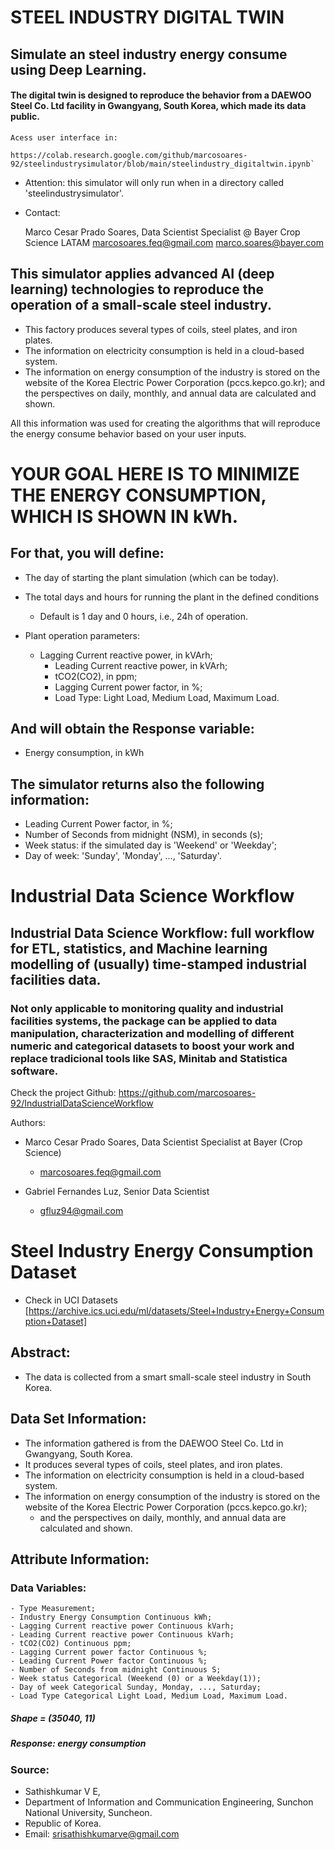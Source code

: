 # STEEL INDUSTRY DIGITAL TWIN
## Simulate an steel industry energy consume using Deep Learning.

#### The digital twin is designed to reproduce the behavior from a DAEWOO Steel Co. Ltd facility in Gwangyang, South Korea, which made its data public.


`Acess user interface in:`

	https://colab.research.google.com/github/marcosoares-92/steelindustrysimulator/blob/main/steelindustry_digitaltwin.ipynb`


- Attention: this simulator will only run when in a directory called 'steelindustrysimulator'.

- Contact:

	Marco Cesar Prado Soares, Data Scientist Specialist @ Bayer Crop Science LATAM
	marcosoares.feq@gmail.com
	marco.soares@bayer.com

## This simulator applies advanced AI (deep learning) technologies to reproduce the operation of a small-scale steel industry.

- This factory produces several types of coils, steel plates, and iron plates. 
- The information on electricity consumption is held in a cloud-based system. 
- The information on energy consumption of the industry is stored on the website of the Korea Electric Power Corporation (pccs.kepco.go.kr); and the perspectives on daily, monthly, and annual data are calculated and shown.

All this information was used for creating the algorithms that will reproduce the energy consume behavior based on your user inputs.

# YOUR GOAL HERE IS TO MINIMIZE THE ENERGY CONSUMPTION, WHICH IS SHOWN IN kWh.

## For that, you will define:
- The day of starting the plant simulation (which can be today).
- The total days and hours for running the plant in the defined conditions
	- Default is 1 day and 0 hours, i.e., 24h of operation.
        
- Plant operation parameters:
	- Lagging Current reactive power, in kVArh; 
        - Leading Current reactive power, in kVArh; 
        - tCO2(CO2), in ppm; 
        - Lagging Current power factor, in %;
        - Load Type: Light Load, Medium Load, Maximum Load.

## And will obtain the Response variable:
- Energy consumption, in kWh

## The simulator returns also the following information:
- Leading Current Power factor, in %; 
- Number of Seconds from midnight (NSM), in seconds (s); 
- Week status: if the simulated day is 'Weekend' or 'Weekday'; 
- Day of week: 'Sunday', 'Monday', ..., 'Saturday'. 


# Industrial Data Science Workflow
## Industrial Data Science Workflow: full workflow for ETL, statistics, and Machine learning modelling of (usually) time-stamped industrial facilities data.
### Not only applicable to monitoring quality and industrial facilities systems, the package can be applied to data manipulation, characterization and modelling of different numeric and categorical datasets to boost your work and replace tradicional tools like SAS, Minitab and Statistica software.

Check the project Github: https://github.com/marcosoares-92/IndustrialDataScienceWorkflow

Authors:
- Marco Cesar Prado Soares, Data Scientist Specialist at Bayer (Crop Science)
  - marcosoares.feq@gmail.com

- Gabriel Fernandes Luz, Senior Data Scientist
  - gfluz94@gmail.com


# Steel Industry Energy Consumption Dataset
- Check in UCI Datasets [https://archive.ics.uci.edu/ml/datasets/Steel+Industry+Energy+Consumption+Dataset]

## Abstract: 
- The data is collected from a smart small-scale steel industry in South Korea. 

## Data Set Information:
- The information gathered is from the DAEWOO Steel Co. Ltd in Gwangyang, South Korea. 
- It produces several types of coils, steel plates, and iron plates. 
- The information on electricity consumption is held in a cloud-based system. 
- The information on energy consumption of the industry is stored on the website of the Korea Electric Power Corporation (pccs.kepco.go.kr); 
	- and the perspectives on daily, monthly, and annual data are calculated and shown.

## Attribute Information: 
### Data Variables:
 
	- Type Measurement; 
	- Industry Energy Consumption Continuous kWh; 
	- Lagging Current reactive power Continuous kVarh; 
	- Leading Current reactive power Continuous kVarh; 
	- tCO2(CO2) Continuous ppm; 
	- Lagging Current power factor Continuous %; 
	- Leading Current Power factor Continuous %; 
	- Number of Seconds from midnight Continuous S; 
	- Week status Categorical (Weekend (0) or a Weekday(1)); 
	- Day of week Categorical Sunday, Monday, ..., Saturday; 
	- Load Type Categorical Light Load, Medium Load, Maximum Load.

##### Shape = (35040, 11)
##### Response: energy consumption

### Source:
 - Sathishkumar V E,
 - Department of Information and Communication Engineering, Sunchon National University, Suncheon.
 - Republic of Korea.
 - Email: srisathishkumarve@gmail.com
